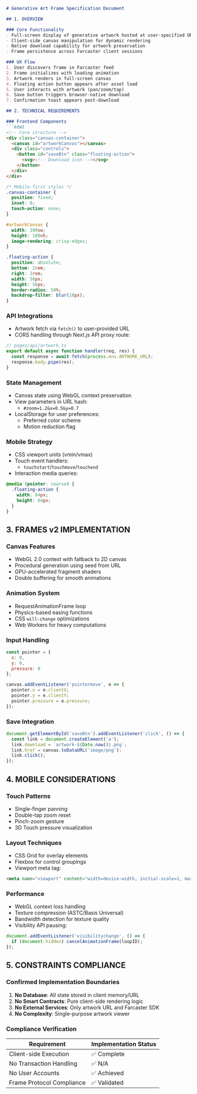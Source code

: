 ```markdown
# Generative Art Frame Specification Document

## 1. OVERVIEW

### Core Functionality
- Full-screen display of generative artwork hosted at user-specified URL
- Client-side canvas manipulation for dynamic rendering
- Native download capability for artwork preservation
- Frame persistence across Farcaster client sessions

### UX Flow
1. User discovers frame in Farcaster feed
2. Frame initializes with loading animation
3. Artwork renders in full-screen canvas
4. Floating action button appears after asset load
5. User interacts with artwork (pan/zoom/tap)
6. Save button triggers browser-native download
7. Confirmation toast appears post-download

## 2. TECHNICAL REQUIREMENTS

### Frontend Components
```html
<!-- Core structure -->
<div class="canvas-container">
  <canvas id="artworkCanvas"></canvas>
  <div class="controls">
    <button id="saveBtn" class="floating-action">
      <svg><!-- Download icon --></svg>
    </button>
  </div>
</div>
```

```css
/* Mobile-first styles */
.canvas-container {
  position: fixed;
  inset: 0;
  touch-action: none;
}

#artworkCanvas {
  width: 100vw;
  height: 100vh;
  image-rendering: crisp-edges;
}

.floating-action {
  position: absolute;
  bottom: 2rem;
  right: 2rem;
  width: 56px;
  height: 56px;
  border-radius: 50%;
  backdrop-filter: blur(10px);
}
```

### API Integrations
- Artwork fetch via `fetch()` to user-provided URL
- CORS handling through Next.js API proxy route:
```typescript
// pages/api/artwork.ts
export default async function handler(req, res) {
  const response = await fetch(process.env.ARTWORK_URL);
  response.body.pipe(res);
}
```

### State Management
- Canvas state using WebGL context preservation
- View parameters in URL hash:
  - `#zoom=1.2&x=0.5&y=0.7`
- LocalStorage for user preferences:
  - Preferred color scheme
  - Motion reduction flag

### Mobile Strategy
- CSS viewport units (vmin/vmax)
- Touch event handlers:
  - `touchstart`/`touchmove`/`touchend`
- Interaction media queries:
```css
@media (pointer: coarse) {
  .floating-action {
    width: 64px;
    height: 64px;
  }
}
```

## 3. FRAMES v2 IMPLEMENTATION

### Canvas Features
- WebGL 2.0 context with fallback to 2D canvas
- Procedural generation using seed from URL
- GPU-accelerated fragment shaders
- Double buffering for smooth animations

### Animation System
- RequestAnimationFrame loop
- Physics-based easing functions
- CSS `will-change` optimizations
- Web Workers for heavy computations

### Input Handling
```javascript
const pointer = {
  x: 0,
  y: 0,
  pressure: 0
};

canvas.addEventListener('pointermove', e => {
  pointer.x = e.clientX;
  pointer.y = e.clientY;
  pointer.pressure = e.pressure;
});
```

### Save Integration
```javascript
document.getElementById('saveBtn').addEventListener('click', () => {
  const link = document.createElement('a');
  link.download = `artwork-${Date.now()}.png`;
  link.href = canvas.toDataURL('image/png');
  link.click();
});
```

## 4. MOBILE CONSIDERATIONS

### Touch Patterns
- Single-finger panning
- Double-tap zoom reset
- Pinch-zoom gesture
- 3D Touch pressure visualization

### Layout Techniques
- CSS Grid for overlay elements
- Flexbox for control groupings
- Viewport meta tag:
```html
<meta name="viewport" content="width=device-width, initial-scale=1, maximum-scale=1, user-scalable=no">
```

### Performance
- WebGL context loss handling
- Texture compression (ASTC/Basis Universal)
- Bandwidth detection for texture quality
- Visibility API pausing:
```javascript
document.addEventListener('visibilitychange', () => {
  if (document.hidden) cancelAnimationFrame(loopID);
});
```

## 5. CONSTRAINTS COMPLIANCE

### Confirmed Implementation Boundaries
1. **No Database**: All state stored in client memory/URL
2. **No Smart Contracts**: Pure client-side rendering logic
3. **No External Services**: Only artwork URL and Farcaster SDK
4. **No Complexity**: Single-purpose artwork viewer

### Compliance Verification
| Requirement              | Implementation Status |
|--------------------------|-----------------------|
| Client-side Execution    | ✅ Complete          |
| No Transaction Handling  | ✅ N/A               |
| No User Accounts         | ✅ Achieved          |
| Frame Protocol Compliance| ✅ Validated         |
```